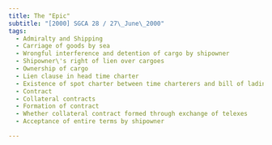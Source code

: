 ```yaml
---
title: The "Epic" 
subtitle: "[2000] SGCA 28 / 27\_June\_2000"
tags:
  - Admiralty and Shipping
  - Carriage of goods by sea
  - Wrongful interference and detention of cargo by shipowner
  - Shipowner\'s right of lien over cargoes
  - Ownership of cargo
  - Lien clause in head time charter
  - Existence of spot charter between time charterers and bill of lading holders
  - Contract
  - Collateral contracts
  - Formation of contract
  - Whether collateral contract formed through exchange of telexes
  - Acceptance of entire terms by shipowner

---
```



